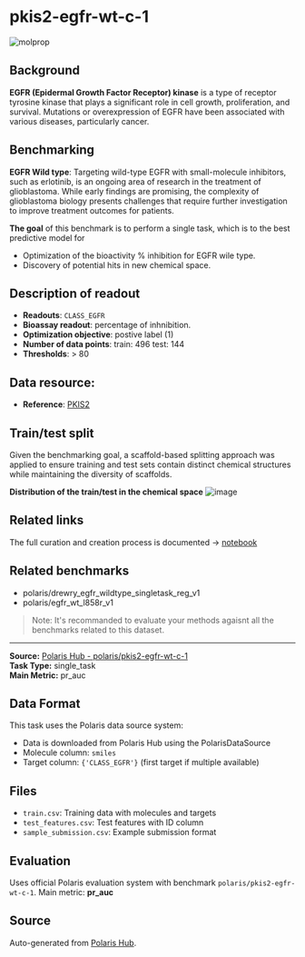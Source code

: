 # pkis2-egfr-wt-c-1

![molprop](https://storage.googleapis.com/polaris-public/icons/icons8-fox-60-kinases.png)



## Background
**EGFR (Epidermal Growth Factor Receptor) kinase** is a type of receptor tyrosine kinase that plays a significant role in cell growth, proliferation, and survival. Mutations or overexpression of EGFR have been associated with various diseases, particularly cancer.

## Benchmarking
**EGFR Wild type**:  Targeting wild-type EGFR with small-molecule inhibitors, such as erlotinib, is an ongoing area of research in the treatment of glioblastoma. While early findings are promising, the complexity of glioblastoma biology presents challenges that require further investigation to improve treatment outcomes for patients.

**The goal** of this benchmark is to perform a single task, which is to the best predictive model for 
- Optimization of the bioactivity % inhibition for EGFR wile type.
- Discovery of potential hits in new chemical space.


## Description of readout 
- **Readouts**: `CLASS_EGFR`
- **Bioassay readout**: percentage of inhnibition.
- **Optimization objective**: postive label (1)
- **Number of data points**: train:  496 test:  144
- **Thresholds**:  > 80

## Data resource: 
- **Reference**: [PKIS2](https://www.ncbi.nlm.nih.gov/pubmed/28767711)

## Train/test split
Given the benchmarking goal, a scaffold-based splitting approach was applied to ensure training and test sets contain distinct chemical structures while maintaining the diversity of scaffolds.

**Distribution of the train/test in the chemical space**
![image](https://storage.googleapis.com/polaris-public/datasets/kinases/egfr/figures/drewry_egfr_wildtype_v1_tnse_scaffold_split.png)


## Related links
The full curation and creation process is documented -> [notebook](https://github.com/polaris-hub/polaris-recipes/blob/main/03_Kinases/EGFR)

## Related benchmarks
- polaris/drewry_egfr_wildtype_singletask_reg_v1
- polaris/egfr_wt_l858r_v1
> Note: It's recommanded to evaluate your methods agaisnt all the benchmarks related to this dataset. 


---

**Source:** [Polaris Hub - polaris/pkis2-egfr-wt-c-1](https://polarishub.io)  
**Task Type:** single_task  
**Main Metric:** pr_auc

## Data Format

This task uses the Polaris data source system:
- Data is downloaded from Polaris Hub using the PolarisDataSource
- Molecule column: `smiles`
- Target column: `{'CLASS_EGFR'}` (first target if multiple available)

## Files

- `train.csv`: Training data with molecules and targets
- `test_features.csv`: Test features with ID column
- `sample_submission.csv`: Example submission format

## Evaluation

Uses official Polaris evaluation system with benchmark `polaris/pkis2-egfr-wt-c-1`.
Main metric: **pr_auc**

## Source

Auto-generated from [Polaris Hub](https://polarishub.io/).
